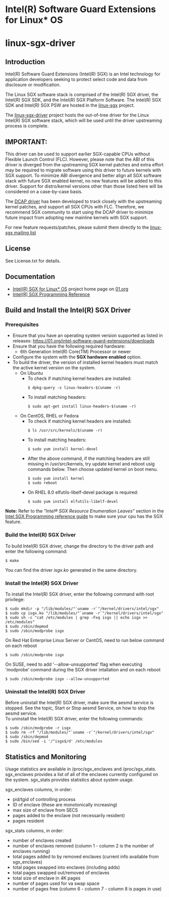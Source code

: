 Intel(R) Software Guard Extensions for Linux\* OS
================================================

# linux-sgx-driver

Introduction
------------
Intel(R) Software Guard Extensions (Intel(R) SGX) is an Intel technology for application developers seeking to protect select code and data from disclosure or modification.

The Linux SGX software stack is comprised of the Intel(R) SGX driver, the Intel(R) SGX SDK, and the Intel(R) SGX Platform Software. The Intel(R) SGX SDK and Intel(R) SGX PSW are hosted in the [linux-sgx](https://github.com/01org/linux-sgx) project.

The [linux-sgx-driver](https://github.com/01org/linux-sgx-driver) project hosts the out-of-tree driver for the Linux Intel(R) SGX software stack, which will be used until the driver upstreaming process is complete. 

IMPORTANT:
---------
This driver can be used to support earlier SGX-capable CPUs without Flexible Launch Control (FLC). However, please note that the ABI of this driver is diverged from the upstreaming SGX kernel patches and extra effort may be required to migrate software using this driver to future kernels with SGX support.  To minimize ABI divergence and better align all SGX software stack with future SGX enabled kernel, no new features will be added to this driver. Support for distro/kernel versions other than those listed here will be considered on a case-by-case basis. 

The [DCAP driver]( https://github.com/intel/SGXDataCenterAttestationPrimitives/tree/master/driver) has been developed to track closely with the upstreaming kernel patches, and support all SGX CPUs with FLC. Therefore, we recommend SGX community to start using the DCAP driver to minimize future impact from adopting new mainline kernels with SGX support.

For new feature requests/patches, please submit them directly to the [linux-sgx mailing list](http://vger.kernel.org/vger-lists.html#linux-sgx)

License
-------
See License.txt for details.

Documentation
-------------
- [Intel(R) SGX for Linux\* OS](https://01.org/intel-softwareguard-extensions) project home page on [01.org](http://01.org)
- [Intel(R) SGX Programming Reference](https://software.intel.com/en-us/articles/intel-sdm)

Build and Install the Intel(R) SGX Driver
-----------------------------------------

### Prerequisites
- Ensure that you have an operating system version supported as listed in releases: https://01.org/intel-software-guard-extensions/downloads  
- Ensure that you have the following required hardware:  
  * 6th Generation Intel(R) Core(TM) Processor or newer
- Configure the system with the **SGX hardware enabled** option.
- To build the driver, the version of installed kernel headers must match the active kernel version on the system.
  * On Ubuntu
     * To check if matching kernel headers are installed:
        ```
        $ dpkg-query -s linux-headers-$(uname -r)
        ```
     * To install matching headers:
        ```
        $ sudo apt-get install linux-headers-$(uname -r)
        ```
  * On CentOS, RHEL or Fedora
     * To check if matching kernel headers are installed:
        ```
        $ ls /usr/src/kernels/$(uname -r)
        ``` 
     * To install matching headers:
        ```
        $ sudo yum install kernel-devel
        ```
     * After the above command, if the matching headers are still missing in /usr/src/kernels, try update kernel and reboot usig commands below. Then choose updated kernel on boot menu.
        ```
        $ sudo yum install kernel
        $ sudo reboot
        ```
     * On RHEL 8.0 elfutils-libelf-devel package is required:
        ```
        $ sudo yum install elfutils-libelf-devel
        ```


**Note:** Refer to the *"Intel® SGX Resource Enumeration Leaves"* section in the [Intel SGX Programming reference guide](https://software.intel.com/en-us/articles/intel-sdm) to make sure your cpu has the SGX feature.


### Build the Intel(R) SGX Driver

To build Intel(R) SGX driver, change the directory to the driver path and enter the following command:
```
$ make
```
You can find the driver *isgx.ko* generated in the same directory.

### Install the Intel(R) SGX Driver
To install the Intel(R) SGX driver, enter the following command with root privilege:
```
$ sudo mkdir -p "/lib/modules/"`uname -r`"/kernel/drivers/intel/sgx"    
$ sudo cp isgx.ko "/lib/modules/"`uname -r`"/kernel/drivers/intel/sgx"    
$ sudo sh -c "cat /etc/modules | grep -Fxq isgx || echo isgx >> /etc/modules"    
$ sudo /sbin/depmod
$ sudo /sbin/modprobe isgx
```
On Red Hat Enterprise Linux Server or CentOS, need to run below command on each reboot
```
$ sudo /sbin/modprobe isgx
``` 
On SUSE, need to add '--allow-unsupported' flag when executing 'modprobe' command during the SGX driver intallation and on each reboot
```
$ sudo /sbin/modprobe isgx --allow-unsupported
``` 

### Uninstall the Intel(R) SGX Driver
Before uninstall the Intel(R) SGX driver, make sure the aesmd service is stopped. See the topic, Start or Stop aesmd Service, on how to stop the aesmd service.  
To uninstall the Intel(R) SGX driver, enter the following commands: 
```
$ sudo /sbin/modprobe -r isgx
$ sudo rm -rf "/lib/modules/"`uname -r`"/kernel/drivers/intel/sgx"
$ sudo /sbin/depmod
$ sudo /bin/sed -i '/^isgx$/d' /etc/modules
```

Statistics and Monitoring
-------------------------

Usage statistics are available in /proc/sgx_enclaves and /proc/sgx_stats.
sgx_enclaves provides a list of all of the enclaves currently configured
on the system.  sgx_stats provides statistics about system usage.

sgx_enclaves columns, in order:
* pid/tgid of controlling process
* ID of enclave (these are monotonically increasing)
* max size of enclave from SECS
* pages added to the enclave (not necessarily resident)
* pages resident

sgx_stats columns, in order:
* number of enclaves created
* number of enclaves removed (column 1 - column 2 is the number of
  enclaves running)
* total pages added to by removed enclaves (current info available
  from sgx_enclaves)
* total pages swapped into enclaves (including adds)
* total pages swapped out/removed of enclaves
* total size of enclave in 4K pages
* number of pages used for va swap space
* number of pages free (column 6 - column 7 - column 8 is pages in use)

